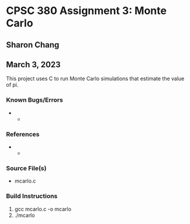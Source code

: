 # CPSC 380 Assignment 3: Monte Carlo

## Sharon Chang
## March 3, 2023

This project uses C to run Monte Carlo simulations that estimate the value of pi.

### Known Bugs/Errors
* -

### References
* -
### Source File(s)
* mcarlo.c

### Build Instructions
1. gcc mcarlo.c -o mcarlo
2. ./mcarlo
